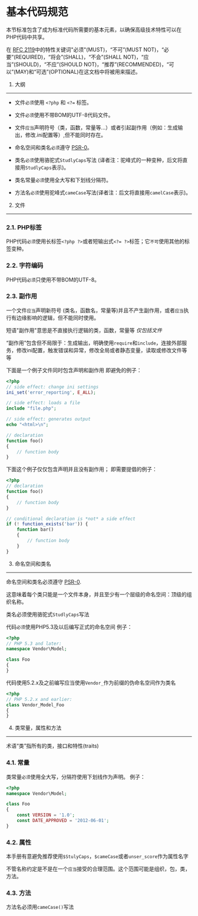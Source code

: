 基本代码规范
=====================

本节标准包含了成为标准代码所需要的基本元素，以确保高级技术特性可以在PHP代码中共享。

在 [RFC 2119][]中的特性关键词"必须"(MUST)，“不可”(MUST NOT)，“必要”(REQUIRED)，“将会”(SHALL)，“不会”(SHALL NOT)，“应当”(SHOULD)，“不应”(SHOULD NOT)，“推荐”(RECOMMENDED)，“可以”(MAY)和“可选”(OPTIONAL)在这文档中将被用来描述。

[RFC 2119]: http://www.ietf.org/rfc/rfc2119.txt
[PSR-0]: https://github.com/hfcorriez/fig-standards/blob/zh_CN/接受/PSR-0.md


1. 大纲 
-----------

- 文件`必须`使用 `<?php` 和 `<?=` 标签。

- 文件`必须`使用不带BOM的UTF-8代码文件。

- 文件`应当`声明符号（类，函数，常量等...）或者引起副作用（例如：生成输出，修改.ini配置等）,但不能同时存在。

- 命名空间和类名`必须`遵守 [PSR-0][]。

- 类名`必须`使用骆驼式`StudlyCaps`写法 (译者注：驼峰式的一种变种，后文将直接用`StudlyCaps`表示)。

- 类名常量`必须`使用全大写和下划线分隔符。

- 方法名`必须`使用驼峰式`cameCase`写法(译者注：后文将直接用`camelCase`表示)。


2. 文件
--------

### 2.1. PHP标签

PHP代码`必须`使用长标签`<?php ?>`或者短输出式`<?= ?>`标签；它`不可`使用其他的标签变种。

### 2.2. 字符编码

PHP代码`必须`只使用不带BOM的UTF-8。

### 2.3. 副作用

一个文件`应当`声明新符号 (类名，函数名，常量等)并且不产生副作用，或者`应当`执行有边缘影响的逻辑，但不能同时使用。

短语"副作用"意思是不直接执行逻辑的类，函数，常量等 *仅包括文件*

“副作用”包含但不局限于：生成输出，明确使用`require`和`include`，连接外部服务，修改ini配置，触发错误和异常，修改全局或者静态变量，读取或修改文件等等

下面是一个例子文件同时包含声明和副作用
即避免的例子：

```php
<?php   
// side effect: change ini settings
ini_set('error_reporting', E_ALL);

// side effect: loads a file
include "file.php";

// side effect: generates output
echo "<html>\n";

// declaration
function foo()
{
    // function body
}
```

下面这个例子仅仅包含声明并且没有副作用；
即需要提倡的例子：

```php
<?php
// declaration
function foo()
{
    // function body
}

// conditional declaration is *not* a side effect
if (! function_exists('bar')) {
    function bar()
    {
        // function body
    }
}
```


3. 命名空间和类名
----------------------------

命名空间和类名必须遵守 [PSR-0][].

这意味着每个类只能是一个文件本身，并且至少有一个层级的命名空间：顶级的组织名称。

类名必须使用骆驼式`StudlyCaps`写法

代码`必须`使用PHP5.3及以后编写正式的命名空间
例子：

```php
<?php
// PHP 5.3 and later:
namespace Vendor\Model;

class Foo
{
}
```

代码使用5.2.x及之前编写应当使用`Vendor_`作为前缀的伪命名空间作为类名

```php
<?php
// PHP 5.2.x and earlier:
class Vendor_Model_Foo
{
}
```

4. 类常量，属性和方法
-------------------------------------------

术语“类”指所有的类，接口和特性(traits)

### 4.1. 常量

类常量`必须`使用全大写，分隔符使用下划线作为声明。
例子：

```php
<?php
namespace Vendor\Model;

class Foo
{
    const VERSION = '1.0';
    const DATE_APPROVED = '2012-06-01';
}
```

### 4.2. 属性

本手册有意避免推荐使用`$StulyCaps`，`$cameCase`或者`unser_score`作为属性名字

不管名称约定是不是在一个`应当`接受的合理范围。这个范围可能是组织，包，类，方法。

### 4.3. 方法

方法名必须用`cameCase()`写法
